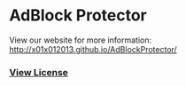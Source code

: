 # AdBlock Protector

View our website for more information: http://x01x012013.github.io/AdBlockProtector/

### [View License](https://x01x012013.github.io/Global/license.html)
